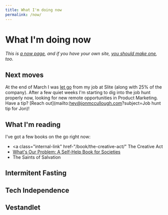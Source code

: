 ```yaml
---
title: What I'm doing now
permalink: /now/
---
```


# What I'm doing now

<em>This is [a now page](https://nownownow.com/about), and if you have your own site, [you should make one](https://nownownow.com/about), too.</em>

## Next moves

At the end of March I was [let go](https://www.linkedin.com/posts/jonmccullough_productmarketing-layoffs2023-activity-7052166020798525440-QCq1?utm_source=share&utm_medium=member_desktop) from my job at Slite (along with 25% of the company). After a few quiet weeks I'm starting to dig into the job hunt properly now, looking for new remote opportunities in Product Marketing. Have a tip? [Reach out](mailto:hey@jonmccullough.com?subject=Job hunt tip for Jon)!

## What I'm reading

I've got a few books on the go right now:

- <a class="internal-link" href-"/book/the-creative-act/" The Creative Act</a>
- <a class="internal-link" href="/book/whats-our-problem/">What's Our Problem: A Self-Help Book for Societies</a> 
- The Saints of Salvation

## Intermitent Fasting

## Tech Independence



## Vestandlet 

